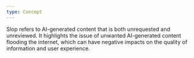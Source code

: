 ```yaml
---
type: Concept
---
```


Slop refers to AI-generated content that is both unrequested and unreviewed. It highlights the issue of unwanted AI-generated content flooding the internet, which can have negative impacts on the quality of information and user experience.